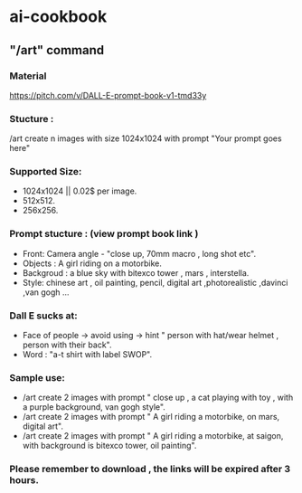 # ai-cookbook
## "/art" command
### Material 
https://pitch.com/v/DALL-E-prompt-book-v1-tmd33y
### Stucture :
/art create n images with size 1024x1024 with prompt "Your prompt goes here"

### Supported Size:
* 1024x1024 || 0.02$ per image. 
* 512x512. 
* 256x256. 

### Prompt stucture : (view prompt book link ) 
* Front: Camera angle  - "close up, 70mm macro , long shot etc". 
* Objects  : A girl riding on a motorbike. 
* Backgroud : a blue sky with bitexco tower , mars , interstella. 
* Style: chinese art , oil painting, pencil, digital art ,photorealistic ,davinci ,van gogh ...  
### Dall E sucks at:
* Face of people -> avoid using -> hint "  person with hat/wear helmet , person with their back".   
* Word :  "a-t shirt with label SWOP".  
### Sample use:
* /art create 2 images with prompt " close up , a cat playing with toy , with a purple background, van gogh style".   
* /art create 2 images with prompt " A girl riding a motorbike, on mars, digital art". 
* /art create 2 images with prompt " A girl riding a motorbike, at saigon, with background is bitexco tower, oil painting". 

### Please remember to download , the links will be expired after 3 hours.



